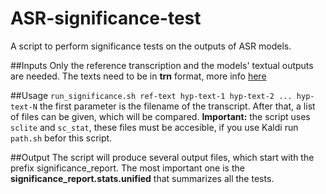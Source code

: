 # ASR-significance-test

A script to perform significance tests on the outputs of ASR models.

##Inputs
Only the reference transcription and the models' textual outputs are needed. The texts need to be in **trn** format, more info [here](http://my.fit.edu/~vkepuska/ece5527/sctk-2.3-rc1/doc/infmts.htm#trn_fmt_name_0)

##Usage
`run_significance.sh ref-text hyp-text-1 hyp-text-2 ... hyp-text-N`
the first parameter is the filename of the transcript. After that, a list of files can be given, which will be compared.
**Important:** the script uses `sclite` and `sc_stat`, these files must be accesible, if you use Kaldi run `path.sh` befor this script.

##Output
The script will produce several output files, which start with the prefix significance_report. The most important one is the **significance_report.stats.unified** that summarizes all the tests.
